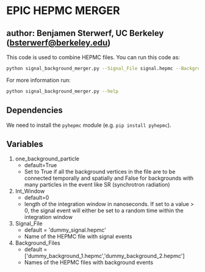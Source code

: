 # EPIC HEPMC MERGER
## author: Benjamen Sterwerf, UC Berkeley (bsterwerf@berkeley.edu)

This code is used to combine HEPMC files. You can run this code as:

```bash
python signal_background_merger.py --Signal_File signal.hepmc --Background_Files background_1.hepmc background_2.hepmc
```

For more information run:

```bash
python signal_background_merger.py --help
```

## Dependencies

We need to install the ```pyhepmc``` module (e.g. ```pip install pyhepmc```).

## Variables

1. one_background_particle
	- default=True
	- Set to True if all the background vertices in the file are to be connected temporally and spatially and False for backgrounds with many particles in the event like SR (synchrotron radiation)
2. Int_Window
	- default=0
	- length of the integration window in nanoseconds. If set to a value > 0, the signal event will either be set to a random time within the integration window 
3. Signal_File
	- default = 'dummy_signal.hepmc'
	- Name of the HEPMC file with signal events
4. Background_Files
	- default = ['dummy_background_1.hepmc','dummy_background_2.hepmc']
	- Names of the HEPMC files with background events

